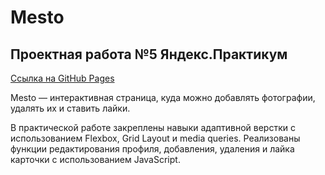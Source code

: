 # Mesto
## Проектная работа №5 Яндекс.Практикум  

[Ссылка на GitHub Pages](https://nikolskii.github.io/mesto/index.html)

Mesto — интерактивная страница, куда можно добавлять фотографии, удалять их и ставить лайки.

В практической работе закреплены навыки адаптивной верстки с использованием Flexbox, Grid Layout и media queries. 
Реализованы функции редактирования профиля, добавления, удаления и лайка карточки с использованием JavaScript.